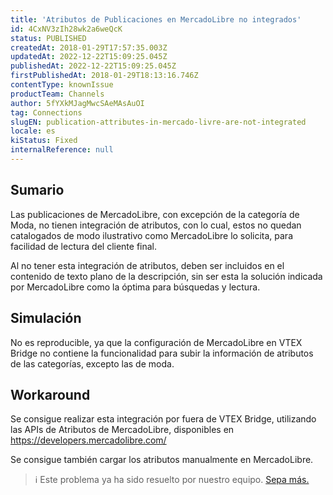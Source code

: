 ```yaml
---
title: 'Atributos de Publicaciones en MercadoLibre no integrados'
id: 4CxNV3zIh28wk2a6weQcK
status: PUBLISHED
createdAt: 2018-01-29T17:57:35.003Z
updatedAt: 2022-12-22T15:09:25.045Z
publishedAt: 2022-12-22T15:09:25.045Z
firstPublishedAt: 2018-01-29T18:13:16.746Z
contentType: knownIssue
productTeam: Channels
author: 5fYXkMJagMwcSAeMAsAuOI
tag: Connections
slugEN: publication-attributes-in-mercado-livre-are-not-integrated
locale: es
kiStatus: Fixed
internalReference: null
---
```


## Sumario

Las publicaciones de MercadoLibre, con excepción de la categoría de Moda, no tienen integración de atributos, con lo cual, estos no quedan catalogados de modo ilustrativo como MercadoLibre lo solicita, para facilidad de lectura del cliente final.

Al no tener esta integración de atributos, deben ser incluidos en el contenido de texto plano de la descripción, sin ser esta la solución indicada por MercadoLibre como la óptima para búsquedas y lectura.

## Simulación

No es reproducible, ya que la configuración de MercadoLibre en VTEX Bridge no contiene la funcionalidad para subir la información de atributos de las categorías, excepto las de moda.

## Workaround

Se consigue realizar esta integración por fuera de VTEX Bridge, utilizando las APIs de Atributos de MercadoLibre, disponibles en https://developers.mercadolibre.com/

Se consigue también cargar los atributos manualmente en MercadoLibre.

>ℹ️ Este problema ya ha sido resuelto por nuestro equipo. [Sepa más.](https://help.vtex.com/es/tracks/configurar-integracao-do-mercado-livre--2YfvI3Jxe0CGIKoWIGQEIq/5XNeiye4rS4oao2MueSUeA)

